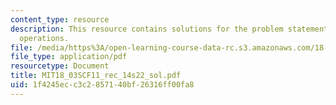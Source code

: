 ```yaml
---
content_type: resource
description: This resource contains solutions for the problem statements related to
  operations.
file: /media/https%3A/open-learning-course-data-rc.s3.amazonaws.com/18-03sc-differential-equations-fall-2011/1f4245ecc3c2857140bf26316ff00fa8_MIT18_03SCF11_rec_14s22_sol.pdf
file_type: application/pdf
resourcetype: Document
title: MIT18_03SCF11_rec_14s22_sol.pdf
uid: 1f4245ec-c3c2-8571-40bf-26316ff00fa8
---
```

